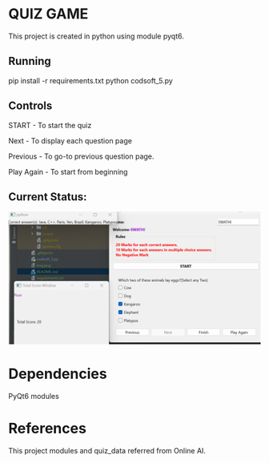 # QUIZ GAME

This project is created in python using module pyqt6.

## Running
pip install -r requirements.txt
python codsoft_5.py

## Controls

START - To start the quiz

Next - To display each question page

Previous - To go-to previous question page.

Play Again - To start from beginning

## Current Status:
![img_1.png](img_1.png)

# Dependencies

PyQt6 modules

# References
This project modules and quiz_data referred from Online AI.